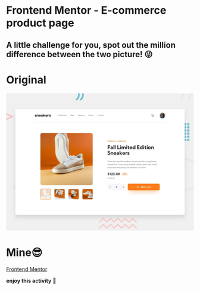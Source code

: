 # Frontend Mentor - E-commerce product page



## A little challenge for you, spot out the million difference between the two picture! 😜

# Original
![Design preview for the E-commerce product page coding challenge](./design/desktop-preview.jpg)

# Mine😎

[Frontend Mentor](./mehWebsite.png)

**enjoy this activity** 🚀
